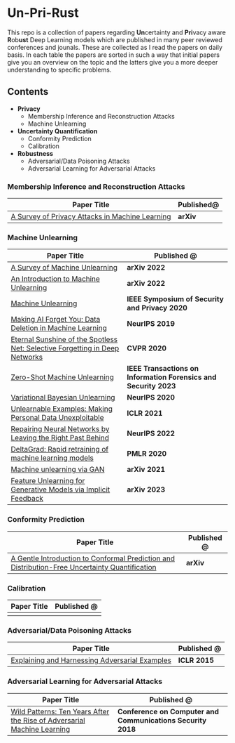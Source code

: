 # Un-Pri-Rust

This repo is a collection of papers regarding **Un**certainty and **Pri**vacy aware **R**ob**ust** Deep Learning models which are published in many peer reviewed conferences and jounals. These are collected as I read the papers on daily basis. In each table the papers are sorted in such a way that initial papers give you an overview on the topic and the latters give you a more deeper understanding to specific problems.

## Contents

- **Privacy**
  - Membership Inference and Reconstruction Attacks
  - Machine Unlearning
- **Uncertainty Quantification**
  - Conformity Prediction
  - Calibration
- **Robustness**
  - Adversarial/Data Poisoning Attacks
  - Adversarial Learning for Adversarial Attacks

### Membership Inference and Reconstruction Attacks

| **Paper Title** | **Published@** |
| --------------- | -------------- |
| [A Survey of Privacy Attacks in Machine Learning](https://arxiv.org/abs/2007.07646) | **arXiv** |

### Machine Unlearning

| **Paper Title** | **Published @** |
| --------------- | -------------- |
| [A Survey of Machine Unlearning](https://arxiv.org/abs/2209.02299) | **arXiv 2022** |
| [An Introduction to Machine Unlearning](https://arxiv.org/abs/2209.00939)| **arXiv 2022** |
| [Machine Unlearning](https://arxiv.org/abs/1912.03817) | **IEEE Symposium of Security and Privacy 2020** |
| [Making AI Forget You: Data Deletion in Machine Learning](https://proceedings.neurips.cc/paper_files/paper/2019/file/cb79f8fa58b91d3af6c9c991f63962d3-Paper.pdf) | **NeurIPS 2019** |
| [Eternal Sunshine of the Spotless Net: Selective Forgetting in Deep Networks](https://arxiv.org/abs/1911.04933) | **CVPR 2020**|
| [Zero-Shot Machine Unlearning](https://arxiv.org/abs/2201.05629) | **IEEE Transactions on Information Forensics and Security 2023** |
| [Variational Bayesian Unlearning](https://arxiv.org/abs/2010.12883) | **NeurIPS 2020** |
| [Unlearnable Examples: Making Personal Data Unexploitable](https://arxiv.org/abs/2101.04898) | **ICLR 2021** |
| [Repairing Neural Networks by Leaving the Right Past Behind](https://arxiv.org/abs/2207.04806) | **NeurIPS 2022** |
| [DeltaGrad: Rapid retraining of machine learning models](https://arxiv.org/abs/2006.14755) | **PMLR 2020** |
| [Machine unlearning via GAN](https://arxiv.org/abs/2111.11869) | **arXiv 2021** |
| [Feature Unlearning for Generative Models via Implicit Feedback](https://arxiv.org/abs/2303.05699) | **arXiv 2023** |

### Conformity Prediction

| **Paper Title** | **Published @** |
| --------------- | -------------- |
| [A Gentle Introduction to Conformal Prediction and Distribution-Free Uncertainty Quantification](https://arxiv.org/abs/2107.07511) | **arXiv** |

### Calibration

| **Paper Title** | **Published @** |
| --------------- | -------------- |
|  |  |

### Adversarial/Data Poisoning Attacks

| **Paper Title** | **Published @** |
| --------------- | -------------- |
| [Explaining and Harnessing Adversarial Examples](https://arxiv.org/abs/1412.6572)| **ICLR 2015** |


### Adversarial Learning for Adversarial Attacks

| **Paper Title** | **Published @** |
| --------------- | -------------- |
| [Wild Patterns: Ten Years After the Rise of Adversarial Machine Learning](https://arxiv.org/abs/1712.03141)| **Conference on Computer and Communications Security 2018** |